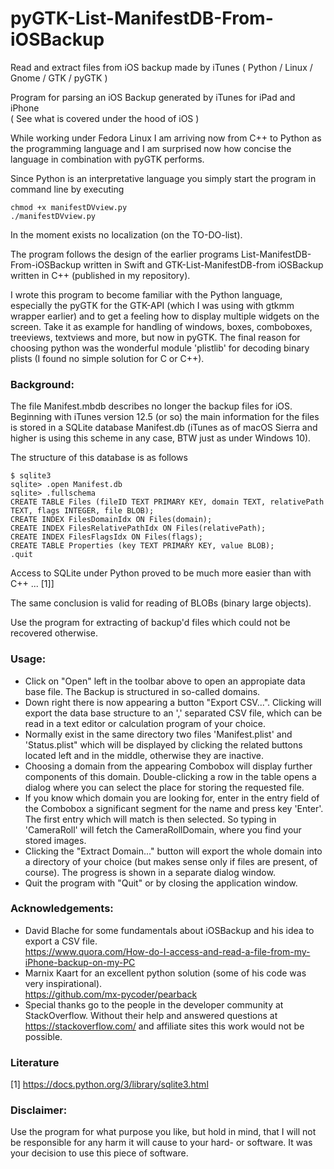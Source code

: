 # pyGTK-List-ManifestDB-From-iOSBackup
Read and extract files from iOS backup made by iTunes ( Python / Linux / Gnome / GTK / pyGTK )

Program for parsing an iOS Backup generated by iTunes for iPad and iPhone</br>
( See what is covered under the hood of iOS )

While working under Fedora Linux I am arriving now from  C++ to Python as the programming language and I am surprised now how concise the language in combination with pyGTK performs.

Since Python is an interpretative language you simply start the program in command line by executing

```
chmod +x manifestDVview.py
./manifestDVview.py
```
In the moment exists no localization (on the TO-DO-list).

The program follows the design of the earlier programs List-ManifestDB-From-iOSBackup written in Swift and GTK-List-ManifestDB-from iOSBackup written in C++ (published in my repository).

I wrote this program to become familiar with the Python language, especially the pyGTK for the GTK-API (which I was using with gtkmm wrapper earlier) and to get a feeling how to display multiple widgets on the screen. Take it as example for handling of windows, boxes, comboboxes, treeviews, textviews and more, but now in pyGTK. The final reason for choosing python was the wonderful module 'plistlib' for decoding binary plists (I found no simple solution for C or C++).

### Background:
The file Manifest.mbdb describes no longer the backup files for iOS. Beginning with iTunes version 12.5 (or so) the main information for the files is stored in a SQLite database Manifest.db (iTunes as of macOS Sierra and higher is using this scheme in any case, BTW just as under Windows 10).

The structure of this database is as follows 
```
$ sqlite3
sqlite> .open Manifest.db
sqlite> .fullschema
CREATE TABLE Files (fileID TEXT PRIMARY KEY, domain TEXT, relativePath TEXT, flags INTEGER, file BLOB);
CREATE INDEX FilesDomainIdx ON Files(domain);
CREATE INDEX FilesRelativePathIdx ON Files(relativePath);
CREATE INDEX FilesFlagsIdx ON Files(flags);
CREATE TABLE Properties (key TEXT PRIMARY KEY, value BLOB);
.quit
```
Access to SQLite under Python proved to be much more easier than with C++ ... [1]]

The same conclusion is valid for reading of BLOBs (binary large objects).

Use the program for extracting of backup'd files which could not be recovered otherwise.

### Usage:
- Click on "Open" left in the toolbar above to open an appropiate data base file. The Backup is structured in so-called domains.
- Down right there is now appearing a button "Export CSV...". Clicking will export the data base structure to an ',' separated CSV file, which can be read in a text editor or calculation program of your choice.
- Normally exist in the same directory two files 'Manifest.plist' and 'Status.plist" which will be displayed by clicking the related buttons located left and in the middle, otherwise they are inactive.
-  Choosing a domain from the appearing Combobox will display further components of this domain. Double-clicking a row in the table opens a dialog where you can select the place for storing the requested file.
- If you know which domain you are looking for, enter in the entry field of the Combobox a significant segment for the name and press key 'Enter'. The first entry which will match is then selected. So typing in 'CameraRoll' will fetch the CameraRollDomain, where you find your stored images.
- Clicking the "Extract Domain..." button will export the whole domain into a directory of your choice (but makes sense only if files are present, of course). The progress is shown in a separate dialog window.
- Quit the program with "Quit" or by closing the application window.

### Acknowledgements:
- David Blache for some fundamentals about iOSBackup and his idea to export a CSV file.</br>
<https://www.quora.com/How-do-I-access-and-read-a-file-from-my-iPhone-backup-on-my-PC>
- Marnix Kaart for an excellent python solution (some of his code was very inspirational).</br>
<https://github.com/mx-pycoder/pearback>
- Special thanks go to the people in the developer community at StackOverflow. Without their help and answered questions at <https://stackoverflow.com/> and affiliate sites this work would not be possible.

### Literature
[1] <https://docs.python.org/3/library/sqlite3.html>

### Disclaimer:
Use the program for what purpose you like, but hold in mind, that I will not be responsible for any harm it will cause to your hard- or software. It was your decision to use this piece of software.
